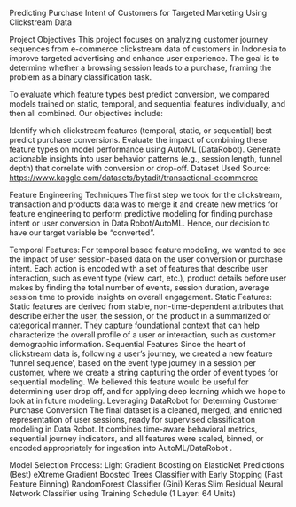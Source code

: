 Predicting Purchase Intent of Customers for Targeted Marketing Using Clickstream Data

Project Objectives
This project focuses on analyzing customer journey sequences from e-commerce clickstream data of customers in Indonesia to improve targeted advertising and enhance user experience. The goal is to determine whether a browsing session leads to a purchase, framing the problem as a binary classification task.

To evaluate which feature types best predict conversion, we compared models trained on static, temporal, and sequential features individually, and then all combined. Our objectives include:

Identify which clickstream features (temporal, static, or sequential) best predict purchase conversions.
Evaluate the impact of combining these feature types on model performance using AutoML (DataRobot).
Generate actionable insights into user behavior patterns (e.g., session length, funnel depth) that correlate with conversion or drop-off.
Dataset Used
Source: https://www.kaggle.com/datasets/bytadit/transactional-ecommerce

Feature Engineering Techniques
The first step we took for the clickstream, transaction and products data was to merge it and create new metrics for feature engineering to perform predictive modeling for finding purchase intent or user conversion in Data Robot/AutoML. Hence, our decision to have our target variable be “converted”.

Temporal Features: For temporal based feature modeling, we wanted to see the impact of user session-based data on the user conversion or purchase intent. Each action is encoded with a set of features that describe user interaction, such as event type (view, cart, etc.), product details before user makes by finding the total number of events, session duration, average session time to provide insights on overall engagement.
Static Features: Static features are derived from stable, non-time-dependent attributes that describe either the user, the session, or the product in a summarized or categorical manner. They capture foundational context that can help characterize the overall profile of a user or interaction, such as customer demographic information.
Sequential Features Since the heart of clickstream data is, following a user’s journey, we created a new feature ‘funnel sequence’, based on the event type journey in a session per customer, where we create a string capturing the order of event types for sequential modeling. We believed this feature would be useful for determining user drop off, and for applying deep learning which we hope to look at in future modeling.
Leveraging DataRobot for Determing Customer Purchase Conversion
The final dataset is a cleaned, merged, and enriched representation of user sessions, ready for supervised classification modeling in Data Robot. It combines time-aware behavioral metrics, sequential journey indicators, and all features were scaled, binned, or encoded appropriately for ingestion into AutoML/DataRobot .

Model Selection Process:
Light Gradient Boosting on ElasticNet Predictions (Best)
eXtreme Gradient Boosted Trees Classifier with Early Stopping (Fast Feature Binning)
RandomForest Classifier (Gini)
Keras Slim Residual Neural Network Classifier using Training Schedule (1 Layer: 64 Units)
